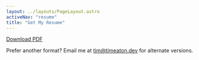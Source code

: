 ```yaml
---
layout: ../layouts/PageLayout.astro
activeNav: "resume"
title: "Get My Resume"
---
```


<p>
<a class="font-bold" href="https://timeaton.dev/resume-timothy-eaton.pdf">
Download PDF
</a>
</p><p>
Prefer another format? Email me at <a href="tim@timeaton.dev">tim@timeaton.dev</a> for alternate versions.
</p>
